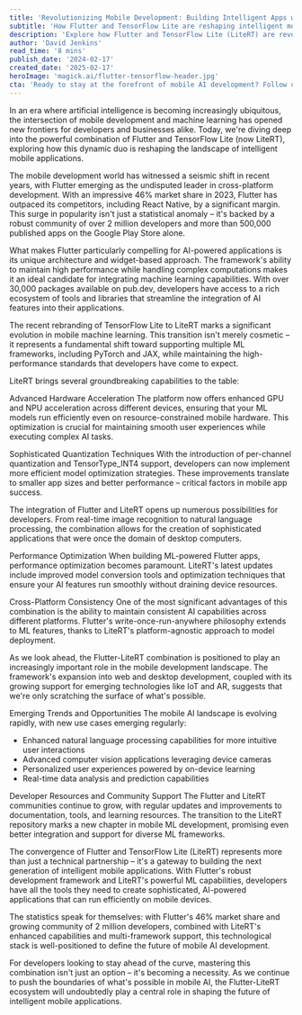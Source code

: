 ```yaml
---
title: 'Revolutionizing Mobile Development: Building Intelligent Apps with Flutter and TensorFlow Lite'
subtitle: 'How Flutter and TensorFlow Lite are reshaping intelligent mobile app development'
description: 'Explore how Flutter and TensorFlow Lite (LiteRT) are revolutionizing mobile app development with AI capabilities. Learn about Flutter''s dominance with 46% market share, the evolution of TensorFlow Lite to LiteRT, and how this powerful combination enables developers to create sophisticated, intelligent mobile applications.'
author: 'David Jenkins'
read_time: '8 mins'
publish_date: '2024-02-17'
created_date: '2025-02-17'
heroImage: 'magick.ai/flutter-tensorflow-header.jpg'
cta: 'Ready to stay at the forefront of mobile AI development? Follow us on LinkedIn for more insights into Flutter, TensorFlow Lite, and the future of intelligent mobile applications.'
---
```


In an era where artificial intelligence is becoming increasingly ubiquitous, the intersection of mobile development and machine learning has opened new frontiers for developers and businesses alike. Today, we're diving deep into the powerful combination of Flutter and TensorFlow Lite (now LiteRT), exploring how this dynamic duo is reshaping the landscape of intelligent mobile applications.

The mobile development world has witnessed a seismic shift in recent years, with Flutter emerging as the undisputed leader in cross-platform development. With an impressive 46% market share in 2023, Flutter has outpaced its competitors, including React Native, by a significant margin. This surge in popularity isn't just a statistical anomaly – it's backed by a robust community of over 2 million developers and more than 500,000 published apps on the Google Play Store alone.

What makes Flutter particularly compelling for AI-powered applications is its unique architecture and widget-based approach. The framework's ability to maintain high performance while handling complex computations makes it an ideal candidate for integrating machine learning capabilities. With over 30,000 packages available on pub.dev, developers have access to a rich ecosystem of tools and libraries that streamline the integration of AI features into their applications.

The recent rebranding of TensorFlow Lite to LiteRT marks a significant evolution in mobile machine learning. This transition isn't merely cosmetic – it represents a fundamental shift toward supporting multiple ML frameworks, including PyTorch and JAX, while maintaining the high-performance standards that developers have come to expect.

LiteRT brings several groundbreaking capabilities to the table:

Advanced Hardware Acceleration
The platform now offers enhanced GPU and NPU acceleration across different devices, ensuring that your ML models run efficiently even on resource-constrained mobile hardware. This optimization is crucial for maintaining smooth user experiences while executing complex AI tasks.

Sophisticated Quantization Techniques
With the introduction of per-channel quantization and TensorType_INT4 support, developers can now implement more efficient model optimization strategies. These improvements translate to smaller app sizes and better performance – critical factors in mobile app success.

The integration of Flutter and LiteRT opens up numerous possibilities for developers. From real-time image recognition to natural language processing, the combination allows for the creation of sophisticated applications that were once the domain of desktop computers.

Performance Optimization
When building ML-powered Flutter apps, performance optimization becomes paramount. LiteRT's latest updates include improved model conversion tools and optimization techniques that ensure your AI features run smoothly without draining device resources.

Cross-Platform Consistency
One of the most significant advantages of this combination is the ability to maintain consistent AI capabilities across different platforms. Flutter's write-once-run-anywhere philosophy extends to ML features, thanks to LiteRT's platform-agnostic approach to model deployment.

As we look ahead, the Flutter-LiteRT combination is positioned to play an increasingly important role in the mobile development landscape. The framework's expansion into web and desktop development, coupled with its growing support for emerging technologies like IoT and AR, suggests that we're only scratching the surface of what's possible.

Emerging Trends and Opportunities
The mobile AI landscape is evolving rapidly, with new use cases emerging regularly:
- Enhanced natural language processing capabilities for more intuitive user interactions
- Advanced computer vision applications leveraging device cameras
- Personalized user experiences powered by on-device learning
- Real-time data analysis and prediction capabilities

Developer Resources and Community Support
The Flutter and LiteRT communities continue to grow, with regular updates and improvements to documentation, tools, and learning resources. The transition to the LiteRT repository marks a new chapter in mobile ML development, promising even better integration and support for diverse ML frameworks.

The convergence of Flutter and TensorFlow Lite (LiteRT) represents more than just a technical partnership – it's a gateway to building the next generation of intelligent mobile applications. With Flutter's robust development framework and LiteRT's powerful ML capabilities, developers have all the tools they need to create sophisticated, AI-powered applications that can run efficiently on mobile devices.

The statistics speak for themselves: with Flutter's 46% market share and growing community of 2 million developers, combined with LiteRT's enhanced capabilities and multi-framework support, this technological stack is well-positioned to define the future of mobile AI development.

For developers looking to stay ahead of the curve, mastering this combination isn't just an option – it's becoming a necessity. As we continue to push the boundaries of what's possible in mobile AI, the Flutter-LiteRT ecosystem will undoubtedly play a central role in shaping the future of intelligent mobile applications.